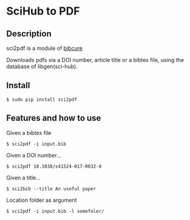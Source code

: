 # SciHub to PDF

## Description
sci2pdf is a module of [bibcure](https://github.com/bibcure/bibcure)

Downloads pdfs via a DOI number, article title or a bibtex file, using the
database of libgen(sci-hub).
## Install

```
$ sudo pip install sci2pdf
```

## Features and how to use

Given a bibtex file
```
$ sci2pdf -i input.bib 
```

Given a DOI number...
```
$ sci2pdf 10.1038/s41524-017-0032-0
```

Given a title...
```
$ sci2bib --title An useful paper
```
Location folder as argument
```
$ sci2pdf -i input.bib -l somefoler/
```



